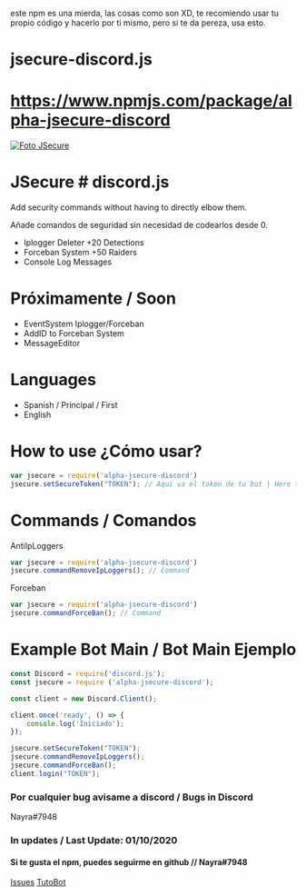 este npm es una mierda, las cosas como son XD, te recomiendo usar tu propio código y hacerlo por ti mismo, pero si te da pereza, usa esto.
# jsecure-discord.js 
# https://www.npmjs.com/package/alpha-jsecure-discord

[![Foto JSecure](https://cdn.discordapp.com/attachments/760909132370280469/761315999390892092/jscure.png)](https://www.npmjs.com/package/alpha-jsecure-discord)

# JSecure # discord.js
Add security commands without having to directly elbow them.

Añade comandos de seguridad sin necesidad de codearlos desde 0.

  - Iplogger Deleter +20 Detections
  - Forceban System +50 Raiders
  - Console Log Messages
# Próximamente / Soon
 - EventSystem Iplogger/Forceban
 - AddID to Forceban System
 - MessageEditor

# Languages

  - Spanish / Principal / First
  - English
# How to use ¿Cómo usar?
```js
var jsecure = require('alpha-jsecure-discord')
jsecure.setSecureToken("TOKEN"); // Aquí va el token de tu bot | Here the token of your bot
```
# Commands / Comandos
AntiIpLoggers
```js
var jsecure = require('alpha-jsecure-discord')
jsecure.commandRemoveIpLoggers(); // Command
```
Forceban
```js
var jsecure = require('alpha-jsecure-discord')
jsecure.commandForceBan(); // Command
```

# Example Bot Main / Bot Main Ejemplo
```js
const Discord = require('discord.js');
const jsecure = require ('alpha-jsecure-discord');

const client = new Discord.Client();

client.once('ready', () => {
    console.log('Iniciado');
});

jsecure.setSecureToken("TOKEN");
jsecure.commandRemoveIpLoggers();
jsecure.commandForceBan();
client.login("TOKEN");
```
### Por cualquier bug avisame a discord / Bugs in Discord
Nayra#7948
### In updates / Last Update: 01/10/2020
#### Si te gusta el npm, puedes seguirme en github // Nayra#7948
[Issues](https://github.com/xNayra/jsecure-discord.js/issues)
[TutoBot](https://discord.gg/JGBkpM3)
